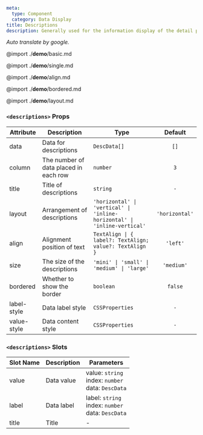 ```yaml
meta:
  type: Component
  category: Data Display
title: Descriptions
description: Generally used for the information display of the detail page.
```

*Auto translate by google.*

@import ./__demo__/basic.md

@import ./__demo__/single.md

@import ./__demo__/align.md

@import ./__demo__/bordered.md

@import ./__demo__/layout.md


### `<descriptions>` Props

|Attribute|Description|Type|Default|
|---|---|---|:---:|
|data|Data for descriptions|`DescData[]`|`[]`|
|column|The number of data placed in each row|`number`|`3`|
|title|Title of descriptions|`string`|`-`|
|layout|Arrangement of descriptions|`'horizontal' \| 'vertical' \| 'inline-horizontal' \| 'inline-vertical'`|`'horizontal'`|
|align|Alignment position of text|`TextAlign \| { label?: TextAlign; value?: TextAlign }`|`'left'`|
|size|The size of the descriptions|`'mini' \| 'small' \| 'medium' \| 'large'`|`'medium'`|
|bordered|Whether to show the border|`boolean`|`false`|
|label-style|Data label style|`CSSProperties`|`-`|
|value-style|Data content style|`CSSProperties`|`-`|
### `<descriptions>` Slots

|Slot Name|Description|Parameters|
|---|---|---|
|value|Data value|value: `string`<br>index: `number`<br>data: `DescData`|
|label|Data label|label: `string`<br>index: `number`<br>data: `DescData`|
|title|Title|-|


